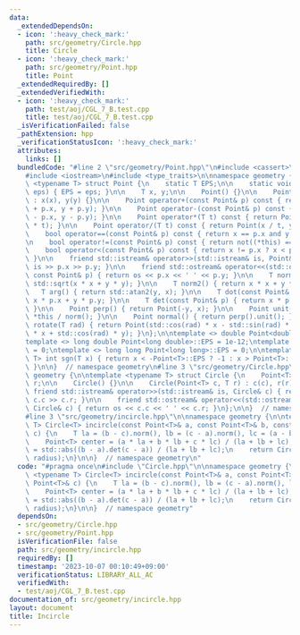 ```yaml
---
data:
  _extendedDependsOn:
  - icon: ':heavy_check_mark:'
    path: src/geometry/Circle.hpp
    title: Circle
  - icon: ':heavy_check_mark:'
    path: src/geometry/Point.hpp
    title: Point
  _extendedRequiredBy: []
  _extendedVerifiedWith:
  - icon: ':heavy_check_mark:'
    path: test/aoj/CGL_7_B.test.cpp
    title: test/aoj/CGL_7_B.test.cpp
  _isVerificationFailed: false
  _pathExtension: hpp
  _verificationStatusIcon: ':heavy_check_mark:'
  attributes:
    links: []
  bundledCode: "#line 2 \"src/geometry/Point.hpp\"\n#include <cassert>\n#include <cmath>\n\
    #include <iostream>\n#include <type_traits>\n\nnamespace geometry {\n\ntemplate\
    \ <typename T> struct Point {\n    static T EPS;\n\n    static void set_eps(T\
    \ eps) { EPS = eps; }\n\n    T x, y;\n\n    Point() {}\n\n    Point(T x, T y)\
    \ : x(x), y(y) {}\n\n    Point operator+(const Point& p) const { return Point(x\
    \ + p.x, y + p.y); }\n\n    Point operator-(const Point& p) const { return Point(x\
    \ - p.x, y - p.y); }\n\n    Point operator*(T t) const { return Point(x * t, y\
    \ * t); }\n\n    Point operator/(T t) const { return Point(x / t, y / t); }\n\n\
    \    bool operator==(const Point& p) const { return x == p.x and y == p.y; }\n\
    \n    bool operator!=(const Point& p) const { return not((*this) == p); }\n\n\
    \    bool operator<(const Point& p) const { return x != p.x ? x < p.x : y < p.y;\
    \ }\n\n    friend std::istream& operator>>(std::istream& is, Point& p) { return\
    \ is >> p.x >> p.y; }\n\n    friend std::ostream& operator<<(std::ostream& os,\
    \ const Point& p) { return os << p.x << ' ' << p.y; }\n\n    T norm() { return\
    \ std::sqrt(x * x + y * y); }\n\n    T norm2() { return x * x + y * y; }\n\n \
    \   T arg() { return std::atan2(y, x); }\n\n    T dot(const Point& p) { return\
    \ x * p.x + y * p.y; }\n\n    T det(const Point& p) { return x * p.y - y * p.x;\
    \ }\n\n    Point perp() { return Point(-y, x); }\n\n    Point unit() { return\
    \ *this / norm(); }\n\n    Point normal() { return perp().unit(); }\n\n    Point\
    \ rotate(T rad) { return Point(std::cos(rad) * x - std::sin(rad) * y, std::sin(rad)\
    \ * x + std::cos(rad) * y); }\n};\n\ntemplate <> double Point<double>::EPS = 1e-9;\n\
    template <> long double Point<long double>::EPS = 1e-12;\ntemplate <> int Point<int>::EPS\
    \ = 0;\ntemplate <> long long Point<long long>::EPS = 0;\n\ntemplate <typename\
    \ T> int sgn(T x) { return x < -Point<T>::EPS ? -1 : x > Point<T>::EPS ? 1 : 0;\
    \ }\n\n}  // namespace geometry\n#line 3 \"src/geometry/Circle.hpp\"\n\nnamespace\
    \ geometry {\n\ntemplate <typename T> struct Circle {\n    Point<T> c;\n    T\
    \ r;\n\n    Circle() {}\n\n    Circle(Point<T> c, T r) : c(c), r(r) {}\n\n   \
    \ friend std::istream& operator>>(std::istream& is, Circle& c) { return is >>\
    \ c.c >> c.r; }\n\n    friend std::ostream& operator<<(std::ostream& os, const\
    \ Circle& c) { return os << c.c << ' ' << c.r; }\n};\n\n}  // namespace geometry\n\
    #line 3 \"src/geometry/incircle.hpp\"\n\nnamespace geometry {\n\ntemplate <typename\
    \ T> Circle<T> incircle(const Point<T>& a, const Point<T>& b, const Point<T>&\
    \ c) {\n    T la = (b - c).norm(), lb = (c - a).norm(), lc = (a - b).norm();\n\
    \    Point<T> center = (a * la + b * lb + c * lc) / (la + lb + lc);\n    T radius\
    \ = std::abs((b - a).det(c - a)) / (la + lb + lc);\n    return Circle<T>(center,\
    \ radius);\n}\n\n}  // namespace geometry\n"
  code: "#pragma once\n#include \"Circle.hpp\"\n\nnamespace geometry {\n\ntemplate\
    \ <typename T> Circle<T> incircle(const Point<T>& a, const Point<T>& b, const\
    \ Point<T>& c) {\n    T la = (b - c).norm(), lb = (c - a).norm(), lc = (a - b).norm();\n\
    \    Point<T> center = (a * la + b * lb + c * lc) / (la + lb + lc);\n    T radius\
    \ = std::abs((b - a).det(c - a)) / (la + lb + lc);\n    return Circle<T>(center,\
    \ radius);\n}\n\n}  // namespace geometry"
  dependsOn:
  - src/geometry/Circle.hpp
  - src/geometry/Point.hpp
  isVerificationFile: false
  path: src/geometry/incircle.hpp
  requiredBy: []
  timestamp: '2023-10-07 00:10:49+09:00'
  verificationStatus: LIBRARY_ALL_AC
  verifiedWith:
  - test/aoj/CGL_7_B.test.cpp
documentation_of: src/geometry/incircle.hpp
layout: document
title: Incircle
---
```

